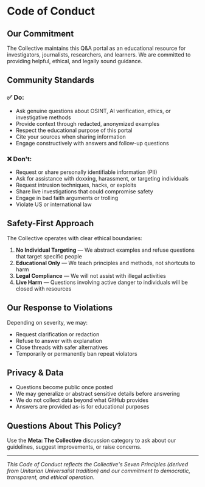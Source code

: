 # Code of Conduct

## Our Commitment

The Collective maintains this Q&A portal as an educational resource for investigators, journalists, researchers, and learners. We are committed to providing helpful, ethical, and legally sound guidance.

## Community Standards

### ✅ Do:
- Ask genuine questions about OSINT, AI verification, ethics, or investigative methods
- Provide context through redacted, anonymized examples
- Respect the educational purpose of this portal
- Cite your sources when sharing information
- Engage constructively with answers and follow-up questions

### ❌ Don't:
- Request or share personally identifiable information (PII)
- Ask for assistance with doxxing, harassment, or targeting individuals
- Request intrusion techniques, hacks, or exploits
- Share live investigations that could compromise safety
- Engage in bad faith arguments or trolling
- Violate US or international law

## Safety-First Approach

The Collective operates with clear ethical boundaries:

1. **No Individual Targeting** — We abstract examples and refuse questions that target specific people
2. **Educational Only** — We teach principles and methods, not shortcuts to harm
3. **Legal Compliance** — We will not assist with illegal activities
4. **Live Harm** — Questions involving active danger to individuals will be closed with resources

## Our Response to Violations

Depending on severity, we may:
- Request clarification or redaction
- Refuse to answer with explanation
- Close threads with safer alternatives
- Temporarily or permanently ban repeat violators

## Privacy & Data

- Questions become public once posted
- We may generalize or abstract sensitive details before answering
- We do not collect data beyond what GitHub provides
- Answers are provided as-is for educational purposes

## Questions About This Policy?

Use the **Meta: The Collective** discussion category to ask about our guidelines, suggest improvements, or raise concerns.

---

*This Code of Conduct reflects the Collective's Seven Principles (derived from Unitarian Universalist tradition) and our commitment to democratic, transparent, and ethical operation.*
